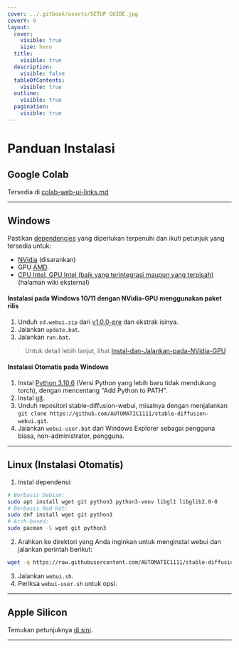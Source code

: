 ```yaml
---
cover: ../.gitbook/assets/SETUP GUIDE.jpg
coverY: 0
layout:
  cover:
    visible: true
    size: hero
  title:
    visible: true
  description:
    visible: false
  tableOfContents:
    visible: true
  outline:
    visible: true
  pagination:
    visible: true
---
```


# Panduan Instalasi

## Google Colab

Tersedia di [colab-web-ui-links.md](../links/colab-web-ui-links.md "mention")

***

## Windows

Pastikan [dependencies](https://github.com/AUTOMATIC1111/stable-diffusion-webui/wiki/Dependencies) yang diperlukan terpenuhi dan ikuti petunjuk yang tersedia untuk:

* [NVidia](https://github.com/AUTOMATIC1111/stable-diffusion-webui/wiki/Install-and-Run-on-NVidia-GPUs) (disarankan)
* GPU [AMD](https://github.com/AUTOMATIC1111/stable-diffusion-webui/wiki/Install-and-Run-on-AMD-GPUs).
* [CPU Intel, GPU Intel (baik yang terintegrasi maupun yang terpisah)](https://github.com/openvinotoolkit/stable-diffusion-webui/wiki/Installation-on-Intel-Silicon) (halaman wiki eksternal)

#### Instalasi pada Windows 10/11 dengan NVidia-GPU menggunakan paket rilis

1. Unduh `sd.webui.zip` dari [v1.0.0-pre](https://github.com/AUTOMATIC1111/stable-diffusion-webui/releases/tag/v1.0.0-pre) dan ekstrak isinya.
2. Jalankan `update.bat`.
3. Jalankan `run.bat`.

> Untuk detail lebih lanjut, lihat [Instal-dan-Jalankan-pada-NVidia-GPU](https://github.com/AUTOMATIC1111/stable-diffusion-webui/wiki/Install-and-Run-on-NVidia-GPUs)

#### Instalasi Otomatis pada Windows

1. Instal [Python 3.10.6](https://www.python.org/downloads/release/python-3106/) (Versi Python yang lebih baru tidak mendukung torch), dengan mencentang "Add Python to PATH".
2. Instal [git](https://git-scm.com/download/win).
3. Unduh repositori stable-diffusion-webui, misalnya dengan menjalankan `git clone https://github.com/AUTOMATIC1111/stable-diffusion-webui.git`.
4. Jalankan `webui-user.bat` dari Windows Explorer sebagai pengguna biasa, non-administrator, pengguna.

***

## Linux (Instalasi Otomatis)

1. Instal dependensi:

```bash
# Berbasis Debian:
sudo apt install wget git python3 python3-venv libgl1 libglib2.0-0
# Berbasis Red Hat:
sudo dnf install wget git python3
# Arch-based:
sudo pacman -S wget git python3
```

2. Arahkan ke direktori yang Anda inginkan untuk menginstal webui dan jalankan perintah berikut:

```bash
wget -q https://raw.githubusercontent.com/AUTOMATIC1111/stable-diffusion-webui/master/webui.sh
```

3. Jalankan `webui.sh`.
4. Periksa `webui-user.sh` untuk opsi.

***

## Apple Silicon

Temukan petunjuknya [di sini](https://github.com/AUTOMATIC1111/stable-diffusion-webui/wiki/Installation-on-Apple-Silicon).

***
